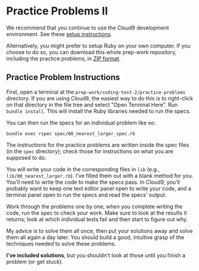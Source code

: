 # Practice Problems II

We recommend that you continue to use the Cloud9 development
environment. See these [setup instructions][c9-setup].

[c9-setup]: ../../coding-test-1/setup.md

Alternatively, you might prefer to setup Ruby on your own computer. If
you choose to do so, you can download this whole prep-work repository,
including the practice problems, in [ZIP format][repo-zip].

[repo-zip]: https://github.com/appacademy/prep-work/archive/master.zip

## Practice Problem Instructions

First, open a terminal at the
 `prep-work/coding-test-2/practice-problems` directory. If you are using
Cloud9, the easiest way to do this is to right-click on that directory
in the file tree and select "Open Terminal Here". Run `bundle install`.
This will install the Ruby libraries needed to run the specs.

You can then run the specs for an individual problem like so:

    bundle exec rspec spec/00_nearest_larger_spec.rb

The instructions for the practice problems are written inside the spec
files (in the `spec` directory); check those for instructions on what
you are supposed to do.

You will write your code in the corresponding files in `lib` (e.g.,
`lib/00_nearest_larger.rb`). I've filled them out with a blank method
for you. You'll need to write the code to make the specs pass. In
Cloud9, you'll probably want to keep one text editor panel open to write
your code, and a terminal panel open to run the specs and read the
specs' output.

Work through the problems one by one; when you complete writing the
code, run the spec to check your work. Make sure to look at the
results it returns; look at which individual tests fail and then start
to figure out why.

My advice is to solve them all once, then put your solutions away and
solve them all again a day later. You should build a good, intuitive
grasp of the techniques needed to solve these problems.

**I've included solutions**, but you shouldn't look at those until you
finish a problem (or get stuck).
